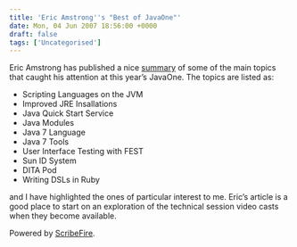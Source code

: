 ```yaml
---
title: 'Eric Amstrong''s "Best of JavaOne"'
date: Mon, 04 Jun 2007 18:56:00 +0000
draft: false
tags: ['Uncategorised']
---
```


Eric Amstrong has published a nice [summary](http://www.artima.com/weblogs/viewpost.jsp?thread=205945) of some of the main topics that caught his attention at this year’s JavaOne. The topics are listed as:

*   Scripting Languages on the JVM
*   Improved JRE Insallations
*   Java Quick Start Service
*   Java Modules
*   Java 7 Language
*   Java 7 Tools
*   User Interface Testing with FEST
*   Sun ID System
*   DITA Pod
*   Writing DSLs in Ruby

and I have highlighted the ones of particular interest to me. Eric’s article is a good place to start on an exploration of the technical session video casts when they become available.

Powered by [ScribeFire](http://scribefire.com/).